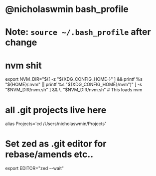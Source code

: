 # @nicholaswmin bash_profile
# Note: `source ~/.bash_profile` after change

# nvm shit
export NVM_DIR="$([ -z "${XDG_CONFIG_HOME-}" ] && printf %s "${HOME}/.nvm" || printf %s "${XDG_CONFIG_HOME}/nvm")"
[ -s "$NVM_DIR/nvm.sh" ] && \. "$NVM_DIR/nvm.sh" # This loads nvm

# all .git projects live here
alias Projects='cd /Users/nicholaswmin/Projects'

# Set zed as .git editor for rebase/amends etc..
export EDITOR="zed --wait"
